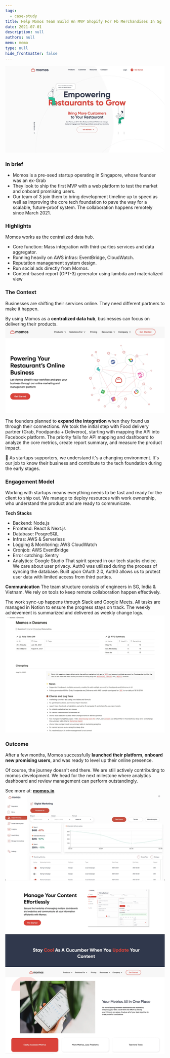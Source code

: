 ```yaml
---
tags: 
  - case-study
title: Help Momos Team Build An MVP Shopify For Fb Merchandises In Sg
date: 2021-07-01
description: null
authors: null
menu: memo
type: null
hide_frontmatter: false
---
```


![](consulting/case-study/assets/help-momos-team-build-an-mvp-shopify-for-fb-merchandises-in-sg_514bbd80a0d5b2ac3e486b555e76bcac_md5.webp)

### In brief
* Momos is a pre-seed startup operating in Singapore, whose founder was an ex-Grab
* They look to ship the first MVP with a web platform to test the market and onboard promising users.
* Our team of 3 join them to bring development timeline up to speed as well as improving the core tech foundation to pave the way for a scalable, future-proof system. The collaboration happens remotely since March 2021.

### Highlights
Momos works as the centralized data hub.
* Core function: Mass integration with third-parties services and data aggregator.
* Running heavily on AWS infras: EventBridge, CloudWatch.
* Reputation management system design.
* Run social ads directly from Momos.
* Content-based report (GPT-3) generator using lambda and materialized view

### The Context
Businesses are shifting their services online. They need different partners to make it happen.

By using Momos as a **centralized data hub**, businesses can focus on delivering their products.
![](consulting/case-study/assets/help-momos-team-build-an-mvp-shopify-for-fb-merchandises-in-sg_7ab1ca707a007169087c6d5f337deac3_md5.webp)

The founders planned to **expand the integration** when they found us through their connections. We took the initial step with Food delivery partner (Grab, Foodpanda + Deliveroo), starting with mapping the API into Facebook platform. The priority falls for API mapping and dashboard to analyze the core metrics, create report summary, and measure the product impact.

📍 As startups supporters, we understand it's a changing environment. It's our job to know their business and contribute to the tech foundation during the early stages.

### **Engagement Model**
Working with startups means everything needs to be fast and ready for the client to ship out. We manage to deploy resources with work ownership, who understand the product and are ready to communicate.

**Tech Stacks**
* Backend: Node.js
* Frontend: React & Next.js
* Database: PosgreSQL
* Infras: AWS & Serverless
* Logging & Monitoring: AWS CloudWatch
* Cronjob: AWS EventBridge
* Error catching: Sentry
* Analytics: Google Studio
That spirit spread in our tech stacks choice.
We care about user privacy. Auth0 was utilized during the process of syncing the database.
Built upon OAuth 2.0, Auth0 allows us to protect user data with limited access from third parties.

**Communication**
The team structure consists of engineers in SG, India & Vietnam. We rely on tools to keep remote collaboration happen effectively.

The work sync-up happens through Slack and Google Meets. All tasks are managed in Notion to ensure the progress stays on track.
The weekly achievement is summarized and delivered as weekly change logs.
![](consulting/case-study/assets/help-momos-team-build-an-mvp-shopify-for-fb-merchandises-in-sg_f6d49407f04a4f963f2f8dd28b706103_md5.webp)

### **Outcome**
After a few months, Momos successfully **launched their platform, onboard new promising users**, and was ready to level up their online presence.

Of course, the journey doesn't end there. We are still actively contributing to momos development. We head for the next milestone where analytics dashboard and review management can perform outstandingly.

See more at: **[momos.io](https://www.momos.io/)**
![](consulting/case-study/assets/help-momos-team-build-an-mvp-shopify-for-fb-merchandises-in-sg_bf1d4c22750395b3792bae00e9c2f441_md5.webp)
![](consulting/case-study/assets/help-momos-team-build-an-mvp-shopify-for-fb-merchandises-in-sg_da8b1ed04fc1ec815f6667456352c9b8_md5.webp)
![](consulting/case-study/assets/help-momos-team-build-an-mvp-shopify-for-fb-merchandises-in-sg_c252d4367144a36e352020df14f829b7_md5.webp)